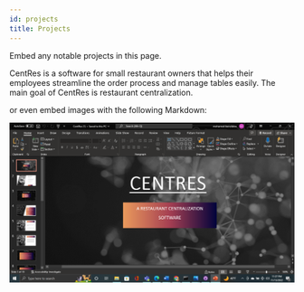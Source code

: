 ```yaml
---
id: projects
title: Projects
---
```


Embed any notable projects in this page.

CentRes is a software for small restaurant owners that helps their employees streamline the order process and manage tables easily. The main goal of CentRes is restaurant centralization. 


or even embed images with the following Markdown:

![Add alternate text for image](./assets/project.png)
